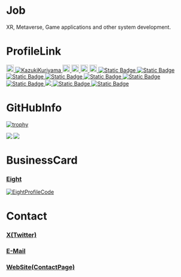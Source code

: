 # Job
XR, Metaverse, Game applications and other system development.

# ProfileLink
<p align="left">
  <a href="http://twitter.com/xamel7">
    <img height="20" src="https://img.shields.io/twitter/follow/xamel7?label=Twitter&logo=twitter" />
  </a>
  <a href="https://github.com/KazukiKuriyama/">
    <img src="https://komarev.com/ghpvc/?username=KazukiKuriyama" alt="KazukiKuriyama" />
  </a>
  <a href="https://www.youtube.com/channel/UCpGXt3qD89vfnkjfOsQrRSA">
    <img height="20" src="https://img.shields.io/youtube/channel/views/UCpGXt3qD89vfnkjfOsQrRSA?label=Youtube&logo=Youtube&style=flat" />
  </a>
  <a href="https://github.com/KazukiKuriyama">
    <img height="20" src="https://img.shields.io/github/followers/KazukiKuriyama?label=follow&logo=github&style=flat" />
  </a>
  <a href="http://qiita.com/kazuki_kuriyama">
    <img height="20" src="https://qiita-badge.apiapi.app/s/kazuki_kuriyama/posts.svg" />
  </a>
  <a href="http://qiita.com/kazuki_kuriyama">
    <img height="20" src="https://qiita-badge.apiapi.app/s/kazuki_kuriyama/contributions.svg" />
  </a>
  <a href="https://www.wantedly.com/id/marron">
    <img alt="Static Badge" src="https://img.shields.io/badge/Watedly-blue">
  </a>
  <a href="https://www.facebook.com/kazuki.yamada.39">
    <img alt="Static Badge" src="https://img.shields.io/badge/Facebook-dodgerblue">
  </a>
  <a href="https://note.com/kuriyama_kazuki">
    <img alt="Static Badge" src="https://img.shields.io/badge/no+e-white">
  </a>
  <a href="https://bookmeter.com/users/1304285">
    <img alt="Static Badge" src="https://img.shields.io/badge/読書メーター-limegreen">
  </a>
  <a href="https://gaudiy.com/">
    <img alt="Static Badge" src="https://img.shields.io/badge/Gaudiy Inc.-orange">
  </a>
  <a href="https://lapras.com/public/AWP8SXT">
    <img alt="Static Badge" src="https://img.shields.io/badge/LAPRAS-darkmagenta">
  </a>
  <a href="https://8card.net/virtual_cards/aDC8g89BIu1D4nFt0ECyCA">
    <img alt="Static Badge" src="https://img.shields.io/badge/Eight-white">
  </a>
  <a href="https://connpass.com/user/Mt_Marron/">
    <img src="https://img.shields.io/badge/Connpass-crimson">
  </a>
  <a href="https://kyastal.com">
    <img alt="Static Badge" src="https://img.shields.io/badge/KYASTAL-darkblue">
  </a>
  <a href="https://kyastal.com/%e3%81%8a%e5%95%8f%e3%81%84%e5%90%88%e3%82%8f%e3%81%9b/">
    <img alt="Static Badge" src="https://img.shields.io/badge/Contact-darkblue">
  </a>
</p>

# GitHubInfo

[![trophy](https://github-profile-trophy.vercel.app/?username=KazukiKuriyama&theme=algolia&column=7)](https://github.com/ryo-ma/github-profile-trophy)

<p align="left">
  <a href="https://github.com/anuraghazra/github-readme-stats">
    <img align="left" src="https://github-readme-stats.vercel.app/api?username=KazukiKuriyama&show_icons=true&count_private=true&theme=algolia" />
  </a>
  <a href="https://github.com/anuraghazra/github-readme-stats">
    <img align="left" src="https://github-readme-stats.vercel.app/api/top-langs/?username=KazukiKuriyama&count_private=true&theme=algolia" />
  </a>
</p>

<br clear="all"/>
  
# BusinessCard

### [Eight](https://8card.net/virtual_cards/aDC8g89BIu1D4nFt0ECyCA)
  
  [![EightProfileCode](https://github.com/KazukiKuriyama/KazukiKuriyama/assets/64897247/0b1f638e-7a75-4a1b-a7e8-3f6c2e597d39)](https://8card.net/virtual_cards/aDC8g89BIu1D4nFt0ECyCA/)

# Contact

### [X(Twitter)](http://twitter.com/xamel7)
### [E-Mail](mailto:kazuki0819kazuki@gmail.com)
### [WebSite(ContactPage)](https://kyastal.com/%e3%81%8a%e5%95%8f%e3%81%84%e5%90%88%e3%82%8f%e3%81%9b/)


